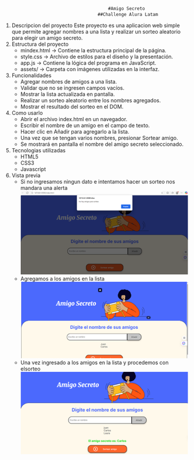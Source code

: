                                            #Amigo Secreto
                                        ##Challenge Alura Latam
1. Descripcion del proyecto
Este proyecto es una aplicacion web simple que permite  agregar nombres a  una lista y realizar un sorteo aleatorio para  elegir un amigo secreto.
2. Estructura del proyecto 
    - mindex.html → Contiene la estructura principal de la página.
    - style.css → Archivo de estilos para el diseño y la presentación.
    - app.js → Contiene la lógica del programa en JavaScript.
    - assets/ → Carpeta con imágenes utilizadas en la interfaz.
3. Funcionalidades 
    - Agregar nombres de amigos a una lista.
    - Validar que no se ingresen campos vacíos.
    - Mostrar la lista actualizada en pantalla.
    - Realizar un sorteo aleatorio entre los nombres agregados.
    - Mostrar el resultado del sorteo en el DOM.
4. Como usarlo 
    - Abrir el archivo index.html en un navegador.
    - Escribir el nombre de un amigo en el campo de texto.
    - Hacer clic en Añadir para agregarlo a la lista.
    - Una vez que se tengan varios nombres, presionar Sortear amigo.
    - Se mostrará en pantalla el nombre del amigo secreto seleccionado.
5. Tecnologias utilizadas 
    - HTML5
    - CSS3
    - Javascript
6. Vista previa 
    - Si no ingresamos ningun dato e intentamos  hacer un sorteo nos mandara una alerta
    ![alt text](assets/imagen1.png)
    - Agregamos a los amigos en la lista 
    ![alt text](assets/imagen2.png)
    - Una vez  ingresado a los amigos  en  la lista y procedemos con elsorteo
    ![alt text](assets/imagen3.png)